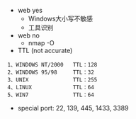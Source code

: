 - web yes
    - Windows大小写不敏感
    - 工具识别
- web no
    - nmap -O
- TTL (not accurate)

```
1、WINDOWS NT/2000   TTL：128
2、WINDOWS 95/98     TTL：32
3、UNIX              TTL：255
4、LINUX             TTL：64
5、WIN7              TTL：64
```

- special port: 22, 139, 445, 1433, 3389